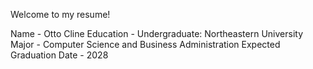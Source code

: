Welcome to my resume!

Name -
Otto Cline
Education -
Undergraduate: Northeastern University
Major -
Computer Science and Business Administration
Expected Graduation Date -
2028
